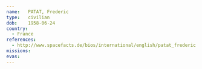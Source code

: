 ```yaml
---
name:	PATAT, Frederic
type:	civilian
dob:	1958-06-24
country:
  - France
references:
  - http://www.spacefacts.de/bios/international/english/patat_frederic.htm
missions:
evas:
---
```

